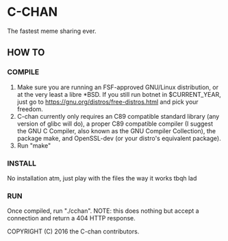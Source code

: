 # C-CHAN
The fastest meme sharing ever.

## HOW TO
### COMPILE
1. Make sure you are running an FSF-approved GNU/Linux distribution, or at the very least a libre \*BSD. If you still run botnet in $CURRENT_YEAR, just go to <https://gnu.org/distros/free-distros.html> and pick your freedom.
2. C-chan currently only requires an C89 compatible standard library (any version of glibc will do), a proper C89 compatible compiler (I suggest the GNU C Compiler, also known as the GNU Compiler Collection), the package make, and OpenSSL-dev (or your distro's equivalent package).
3. Run "make"

### INSTALL
No installation atm, just play with the files the way it works tbqh lad

### RUN
Once compiled, run "./cchan".
NOTE: this does nothing but accept a connection and return a 404 HTTP response.

COPYRIGHT (C) 2016 the C-chan contributors.
